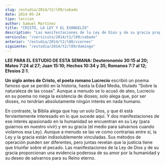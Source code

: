 ```yaml
---
slug: /estudia/2014/t2/l09/sabado
date: 2014-05-24
tipo: leccion
author: Samuel Martínez
title: "CRISTO, LA LEY Y EL EVANGELIO"
description: "Las manifestaciones de la Ley de Dios y de su gracia proporcionan una evidencia poderosa de su amor por la humanidad y su deseo de salvarnos para su Reino eterno."
versiculo: "/versiculo/2014/t2/l09/sabado"
anterior: "/estudia/2014/t2/l08/viernes"
siguiente: "/estudia/2014/t2/l09/domingo"
---
```


**LEE PARA EL ESTUDIO DE ESTA SEMANA: Deuteronomio 30:15 al 20; Mateo 7:24 al 27; Juan 15:10; Hechos 10:34 y 35; Romanos 7:7 al 12; Efesios 2:1.**

**Un siglo antes de Cristo, el poeta romano Lucrecio** escribió un poema famoso que se perdió en la historia, hasta la Edad Media, titulado “Sobre la naturaleza de las cosas”. Aunque a menudo se lo acusó de ateo, Lucrecio en su poema no niega la existencia de dioses; solo alega que, por ser dioses, no tendrían absolutamente ningún interés en nada humano.

En contraste, la Biblia alega que hay un solo Dios, y que él está fervientemente interesado en lo que sucede aquí. Y dos manifestaciones de ese interés apasionado en la humanidad se encuentran en su Ley (para guiarnos en nuestro vivir) y en su gracia (el medio para salvarnos cuando violamos esa Ley). Aunque a menudo se las ve como contrarias entre sí, la Ley y la gracia están indisolublemente vinculadas. Sus métodos de operación pueden ser diferentes, pero juntas revelan que la justicia tiene que triunfar sobre el pecado. Las manifestaciones de la Ley de Dios y de su gracia proporcionan una evidencia poderosa de su amor por la humanidad y su deseo de salvarnos para su Reino eterno.
